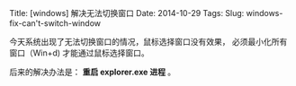 Title: [windows] 解决无法切换窗口
Date: 2014-10-29
Tags: 
Slug: windows-fix-can't-switch-window

今天系统出现了无法切换窗口的情况，鼠标选择窗口没有效果，
必须最小化所有窗口（Win+d) 才能通过鼠标选择窗口。

后来的解决办法是：
 **重启 explorer.exe 进程** 。